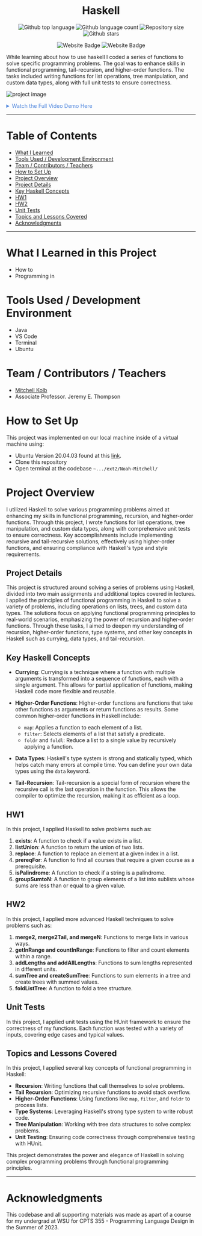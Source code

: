 
<h1 align="center">Haskell</h1>

<p align="center">
  <img alt="Github top language" src="https://img.shields.io/github/languages/top/mitchellkolb/haskell?color=5D4F85">

  <img alt="Github language count" src="https://img.shields.io/github/languages/count/mitchellkolb/haskell?color=5D4F85">

  <img alt="Repository size" src="https://img.shields.io/github/repo-size/mitchellkolb/haskell?color=5D4F85">

  <img alt="Github stars" src="https://img.shields.io/github/stars/mitchellkolb/haskell?color=5D4F85" />
</p>

<p align="center">
<img
    src="https://img.shields.io/badge/haskell-5D4F85?style=for-the-badge&logo=haskell&logoColor=white"
    alt="Website Badge" />
<img
    src="https://img.shields.io/badge/ubuntu-E95420?style=for-the-badge&logo=ubuntu&logoColor=white"
    alt="Website Badge" />
</p>

While learning about how to use haskell I coded a series of functions to solve specific programming problems. The goal was to enhance skills in functional programming, tail-recursion, and higher-order functions. The tasks included writing functions for list operations, tree manipulation, and custom data types, along with full unit tests to ensure correctness. 

![project image](resources/image1.png)

<details>
<summary style="color:#5087dd">Watch the Full Video Demo Here</summary>

[![Full Video Demo Here](https://img.youtube.com/vi/VidKEY/0.jpg)](https://www.youtube.com/watch?v=VidKEY)

</details>

---


# Table of Contents
- [What I Learned](#what-i-learned-in-this-project)
- [Tools Used / Development Environment](#tools-used--development-environment)
- [Team / Contributors / Teachers](#team--contributors--teachers)
- [How to Set Up](#how-to-set-up)
- [Project Overview](#project-overview)
- [Project Details](#project-details)
- [Key Haskell Concepts](#key-haskell-concepts)
- [HW1](#hw1)
- [HW2](#hw2)
- [Unit Tests](#unit-tests)
- [Topics and Lessons Covered](#topics-and-lessons-covered)
- [Acknowledgments](#acknowledgments)

---

# What I Learned in this Project
- How to
- Programming in 




# Tools Used / Development Environment
- Java
- VS Code
- Terminal
- Ubuntu





# Team / Contributors / Teachers
- [Mitchell Kolb](https://github.com/mitchellkolb)
- Associate Professor. Jeremy E. Thompson






# How to Set Up
This project was implemented on our local machine inside of a virtual machine using:
- Ubuntu Version 20.04.03 found at this [link](http://lt.releases.ubuntu.com/20.04.3/).
- Clone this repository 
- Open terminal at the codebase `~.../ext2/Noah-Mitchell/`




# Project Overview
I utilized Haskell to solve various programming problems aimed at enhancing my skills in functional programming, recursion, and higher-order functions. Through this project, I wrote functions for list operations, tree manipulation, and custom data types, along with comprehensive unit tests to ensure correctness. Key accomplishments include implementing recursive and tail-recursive solutions, effectively using higher-order functions, and ensuring compliance with Haskell's type and style requirements.

## Project Details
This project is structured around solving a series of problems using Haskell, divided into two main assignments and additional topics covered in lectures. I applied the principles of functional programming in Haskell to solve a variety of problems, including operations on lists, trees, and custom data types. The solutions focus on applying functional programming principles to real-world scenarios, emphasizing the power of recursion and higher-order functions. Through these tasks, I aimed to deepen my understanding of recursion, higher-order functions, type systems, and other key concepts in Haskell such as currying, data types, and tail-recursion.

## Key Haskell Concepts

- **Currying**: Currying is a technique where a function with multiple arguments is transformed into a sequence of functions, each with a single argument. This allows for partial application of functions, making Haskell code more flexible and reusable.

- **Higher-Order Functions**: Higher-order functions are functions that take other functions as arguments or return functions as results. Some common higher-order functions in Haskell include:
  - `map`: Applies a function to each element of a list.
  - `filter`: Selects elements of a list that satisfy a predicate.
  - `foldr` and `foldl`: Reduce a list to a single value by recursively applying a function.

- **Data Types**: Haskell's type system is strong and statically typed, which helps catch many errors at compile time. You can define your own data types using the `data` keyword.

- **Tail-Recursion**: Tail-recursion is a special form of recursion where the recursive call is the last operation in the function. This allows the compiler to optimize the recursion, making it as efficient as a loop.

## HW1
In this project, I applied Haskell to solve problems such as:
1. **exists**: A function to check if a value exists in a list.
2. **listUnion**: A function to return the union of two lists.
3. **replace**: A function to replace an element at a given index in a list.
4. **prereqFor**: A function to find all courses that require a given course as a prerequisite.
5. **isPalindrome**: A function to check if a string is a palindrome.
6. **groupSumtoN**: A function to group elements of a list into sublists whose sums are less than or equal to a given value.

## HW2
In this project, I applied more advanced Haskell techniques to solve problems such as:
1. **merge2, merge2Tail, and mergeN**: Functions to merge lists in various ways.
2. **getInRange and countInRange**: Functions to filter and count elements within a range.
3. **addLengths and addAllLengths**: Functions to sum lengths represented in different units.
4. **sumTree and createSumTree**: Functions to sum elements in a tree and create trees with summed values.
5. **foldListTree**: A function to fold a tree structure.

## Unit Tests
In this project, I applied unit tests using the HUnit framework to ensure the correctness of my functions. Each function was tested with a variety of inputs, covering edge cases and typical values.

## Topics and Lessons Covered
In this project, I applied several key concepts of functional programming in Haskell:
- **Recursion**: Writing functions that call themselves to solve problems.
- **Tail Recursion**: Optimizing recursive functions to avoid stack overflow.
- **Higher-Order Functions**: Using functions like `map`, `filter`, and `foldr` to process lists.
- **Type Systems**: Leveraging Haskell's strong type system to write robust code.
- **Tree Manipulation**: Working with tree data structures to solve complex problems.
- **Unit Testing**: Ensuring code correctness through comprehensive testing with HUnit.

This project demonstrates the power and elegance of Haskell in solving complex programming problems through functional programming principles.





--- 
# Acknowledgments
This codebase and all supporting materials was made as apart of a course for my undergrad at WSU for CPTS 355 - Programming Language Design in the Summer of 2023. 

